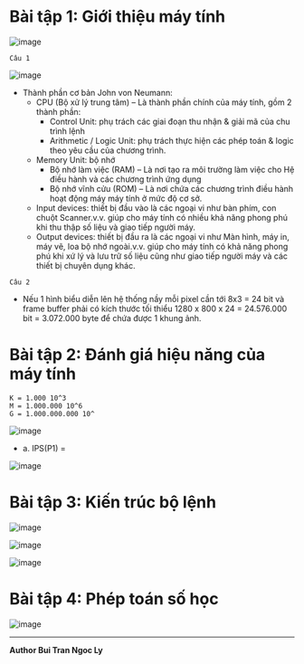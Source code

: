 # Bài tập 1: Giới thiệu máy tính
![image](https://user-images.githubusercontent.com/88178841/141991416-eacda7cf-b932-40b8-9bf5-0c20a6129b4f.png)

`Câu 1`

![image](https://user-images.githubusercontent.com/88178841/142200025-c677da7e-9de1-496f-ae7a-0901c9eada68.png)
- Thành phần cơ bản John von Neumann:
  -  CPU (Bộ xử lý trung tâm) – Là thành phần chính của máy tính, gồm 2 thành phần:
     - Control Unit: phụ trách các giai đoạn thu nhận & giải mã của chu trình lệnh
     - Arithmetic / Logic Unit: phụ trách thực hiện các phép toán & logic theo yêu cầu của chương trình.
  - Memory Unit: bộ nhớ
    -  Bộ nhớ làm việc (RAM) – Là nơi tạo ra môi trường làm việc cho Hệ điều hành và các chương trình ứng dụng
    -  Bộ nhớ vĩnh cửu (ROM) – Là nơi chứa các chương trình điều hành hoạt động máy máy tính ở mức độ cơ sở.
  - Input devices: thiết bị đầu vào là các ngoại vi như bàn phím, con chuột Scanner.v.v. giúp cho máy tính có nhiều khả năng phong phú khi thu thập số liệu và giao tiếp người máy.
  - Output devices: thiết bị đầu ra là các ngoại vi như Màn hình, máy in, máy vẽ, loa bộ nhớ ngoài.v.v. giúp cho máy tính có khả năng phong phú khi xứ lý và lưu trữ số liệu cũng như giao tiếp người máy và các thiết bị chuyên dụng khác.

`Câu 2`
- Nếu 1 hình biểu diễn lên hệ thống nầy mỗi pixel cần tới 8x3 = 24 bit và frame buffer phải có kích thước tối thiểu 1280 x 800 x 24 = 24.576.000 bit = 3.072.000 byte để chứa được 1 khung ảnh.
# Bài tập 2: Đánh giá hiệu năng của máy tính
 ```
 K = 1.000 10^3
 M = 1.000.000 10^6
 G = 1.000.000.000 10^
 ```
![image](https://user-images.githubusercontent.com/88178841/141991595-5f832e7d-23fe-4982-a195-8b19529a28e3.png)

- a. IPS(P1) = 


![image](https://user-images.githubusercontent.com/88178841/141991622-abb863e4-3436-4ed2-ba99-0df4b5c24e4c.png)

# Bài tập 3: Kiến trúc bộ lệnh
![image](https://user-images.githubusercontent.com/88178841/141991738-e6637d4c-ddf0-4a0e-a0b0-19584ee63f16.png)

![image](https://user-images.githubusercontent.com/88178841/141991792-39cd5882-92ab-4485-9813-5154588fe635.png)

![image](https://user-images.githubusercontent.com/88178841/141991890-76cae61d-31c1-4b92-9e97-fb85e51feacf.png)

# Bài tập 4: Phép toán số học
![image](https://user-images.githubusercontent.com/88178841/141992014-e085a8e0-81b4-4037-92eb-46478af74713.png)

<hr>

**Author Bui Tran Ngoc Ly**
